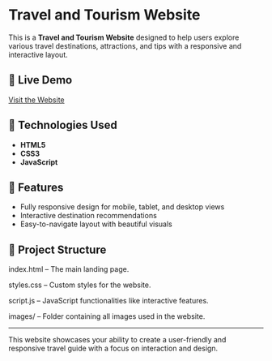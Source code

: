 # Travel and Tourism Website

This is a **Travel and Tourism Website** designed to help users explore various travel destinations, attractions, and tips with a responsive and interactive layout.

## 🚀 Live Demo
[Visit the Website](https://explore-travel-tourism.netlify.app/)

## 🔧 Technologies Used
- **HTML5**
- **CSS3**
- **JavaScript**

## 📱 Features
- Fully responsive design for mobile, tablet, and desktop views
- Interactive destination recommendations
- Easy-to-navigate layout with beautiful visuals

## 📂 Project Structure
index.html – The main landing page.

styles.css – Custom styles for the website.

script.js – JavaScript functionalities like interactive features.

images/ – Folder containing all images used in the website.

---

This website showcases your ability to create a user-friendly and responsive travel guide with a focus on interaction and design.
